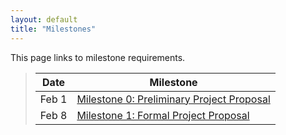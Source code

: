 ```yaml
---
layout: default
title: "Milestones"
---
```


This page links to milestone requirements.

>  Date  |                                   Milestone                                |
> ------ | -------------------------------------------------------------------------- |
> Feb 1  | [Milestone 0: Preliminary Project Proposal](../milestones/milestone0.html) |
> Feb 8  | [Milestone 1: Formal Project Proposal](../milestones/milestone1.html)      |
